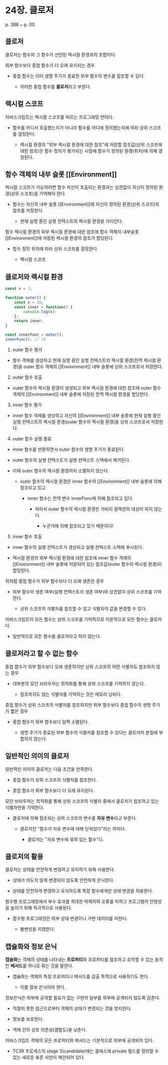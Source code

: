 # 24장. 클로저

p. 388 ~ p. 00

## 클로저

클로저는 함수와 그 함수가 선언된 렉시컬 환경과의 조합이다.

외부 함수보다 중첩 함수가 더 오래 유지되는 경우

- 중첩 함수는 이미 생명 주기가 종료한 외부 함수의 변수를 참조할 수 있다.

  - 이러한 중첩 함수를 **클로저**라고 부른다.

## 렉시컬 스코프

자바스크립트는 렉시컬 스코프를 따르는 프로그래밍 언어다.

- 함수를 어디서 호출했는지가 아니라 함수를 어디에 정의했는지에 따라 상위 스코프를 결정한다.

  - 렉시컬 환경의 "외부 렉시컬 환경에 대한 참조"에 저장할 참조값(상위 스코프에 대한 참조)은 함수 정의가 평가되는 시점에 함수가 정의된 환경(위치)에 의해 결정된다.

## 함수 객체의 내부 슬롯 \[\[Environment]]

렉시컬 스코프가 가능하려면 함수 자신이 호출되는 환경과는 상관없이 자신이 정의된 환경(상위 스코프)을 기억해야 한다.

- 함수는 자신의 내부 슬롯 \[\[Environment]]에 자신이 정의된 환경(상위 스코프)의 참조를 저장한다.

  - 현재 실행 중인 실행 컨텍스트의 렉시컬 환경을 가리킨다.

함수 렉시컬 환경의 외부 렉시컬 환경에 대한 참조에 함수 객체의 내부슬롯 \[\[Environment]]에 저장된 렉시컬 환경의 참조가 할당된다.

- 함수 정의 위치에 따라 상위 스코프를 결정한다.

  - 렉시컬 스코프

## 클로저와 렉시컬 환경

```JavaScript
const x = 1;

function outer() {
    const x = 10;
    const inner = function() {
        console.log(x);
    };
    return inner;
}

const innerFunc = outer();
innerFunc(); // 10
```

1. outer 함수 평가

- 함수 객체를 생성하고 현재 실행 중인 실행 컨텍스트의 렉시컬 환경(전역 렉시컬 환경)을 outer 함수 객체의 \[\[Environment]] 내부 슬롯에 상위 스코프로서 저장한다.

2. outer 함수 호출

- outer 함수의 렉시컬 환경이 생성되고 외부 렉시컬 환경에 대한 참조에 outer 함수 객체의 \[\[Environment]] 내부 슬롯에 저장된 전역 렉시컬 환경을 할당한다.

3. inner 함수 평가

- inner 함수 객체를 생성하고 자신의 \[\[Environment]] 내부 슬롯에 현재 실행 중인 실행 컨텍스트의 렉시컬 환경(outer 함수의 렉시컬 환경)을 상위 스코프로서 저장한다.

4. outer 함수 실행 종료

- inner 함수를 반환하면서 outer 함수의 생명 주기가 종료된다.

- outer 함수의 실행 컨텍스트가 실행 컨텍스트 스택에서 제거된다.

- 이때 outer 함수의 렉시컬 환경까지 소멸하지 않는다.

  - outer 함수의 렉시컬 환경은 inner 함수의 \[\[Environment]] 내부 슬롯에 의해 참조되고 있고

    - inner 함수는 전역 변수 innerFunc에 의해 참조되고 있다.

      - 따라서 outer 함수의 렉시컬 환경은 가비지 컬렉션의 대상이 되지 않는다.

        - 누군가에 의해 참조되고 있기 때문이다!

5. inner 함수 호출

- inner 함수의 실행 컨텍스트가 생성되고 실행 컨텍스트 스택에 푸시된다.

- 렉시컬 환경의 외부 렉시컬 환경에 대한 참조에 inner 함수 객체의 \[\[Environment]] 내부 슬롯에 저장되어 있는 참조값(outer 함수의 렉시컬 환경)이 할당된다.

위처럼 중첩 함수가 외부 함수보다 더 오래 생존한 경우

- 외부 함수의 생존 여부(실행 컨텍스트의 생존 여부)와 상관없이 상위 스코프를 기억한다.

  - 상위 스코프의 식별자를 참조할 수 있고 식별자의 값을 변경할 수 있다.

자바스크립트의 모든 함수는 상위 스코프를 기억하므로 이론적으로 모든 함수는 클로저다.

- 일반적으로 모든 함수를 클로저라고 하지 않는다.

## 클로저라고 할 수 없는 함수

중첩 함수가 외부 함수보다 오래 생존하지만 상위 스코프의 어떤 식별자도 참조하지 않는 경우

- 대부분의 모던 브라우저는 최적화를 통해 상위 스코프를 기억하지 않는다.

  - 참조하지도 않는 식별자를 기억하는 것은 메모리 낭비다.

중첩 함수가 상위 스코프의 식별자를 참조하지만 외부 함수보다 중첩 함수의 생명 주기가 짧은 경우

- 중첩 함수가 외부 함수보다 일찍 소멸된다.

  - 생명 주기가 종료된 외부 함수의 식별자를 참조할 수 있다는 클로저의 본질에 부합하지 않는다.

## 일반적인 의미의 클로저

일반적인 의미의 클로저는 다음 조건을 만족한다.

- 중첩 함수가 상위 스코프의 식별자를 참조한다.

- 중첩 함수가 외부 함수보다 더 오래 유지된다.

모던 브라우저는 최적화를 통해 상위 스코프의 식별자 중에서 클로저가 참조하고 있는 식별자만을 기억한다.

- 클로저에 의해 참조되는 상위 스코프의 변수를 **자유 변수**라고 부른다.

  - 클로저란 "함수가 자유 변수에 대해 닫혀있다"라는 의미다.

    - 클로저는 "자유 변수에 묶여 있는 함수"다.

## 클로저의 활용

클로저는 상태를 안전하게 변경하고 유지하기 위해 사용한다.

- 상태가 의도치 않게 변경되지 않도록 안전하게 은닉한다.

- 상태를 안전하게 변경하고 유지하도록 특정 함수에게만 상태 변경을 허용한다.

함수형 프로그래밍에서 부수 효과를 최대한 억제하여 오류를 피하고 프로그램의 안정성을 높이기 위해 적극적으로 사용된다.

- 함수형 프로그래밍은 외부 상태 변경이나 가변 데이터를 피한다.

  - 불변성을 지향한다.

## 캡슐화와 정보 은닉

**캡슐화**는 객체의 상태를 나타내는 **프로퍼티**와 프로퍼티를 참조하고 조작할 수 있는 동작인 **메서드**를 하나로 묶는 것을 말한다.

- 캡슐화는 객체의 특정 프로퍼티나 메서드를 감출 목적으로 사용하기도 한다.

  - 이를 정보 은닉이라 한다.

정보은닉은 외부에 공개할 필요가 없는 구현의 일부를 외부에 공개되지 않도록 감춘다.

- 적절치 못한 접근으로부터 객체의 상태가 변경되는 것을 방지한다.

- 정보를 보호한다.

- 객체 간의 상호 의존성(결합도)을 낮춘다.

자바스크립트 객체의 모든 프로퍼티와 메서드는 기본적으로 외부에 공개되어 있다.

- TC39 프로세스의 stage 3(candidate)에는 클래스에 private 필드를 정의할 수 있는 새로운 표준 사안이 제안되어 있다.

